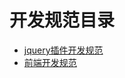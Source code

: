 # 开发规范目录

*  [jquery插件开发规范](https://github.com/woodens/experience/blob/master/jquery%E6%8F%92%E4%BB%B6%E5%BC%80%E5%8F%91%E8%A7%84%E8%8C%83.md)
*  [前端开发规范](https://github.com/stooges/development-standard/blob/master/%E5%89%8D%E7%AB%AF%E5%BC%80%E5%8F%91%E8%A7%84%E8%8C%83.md)
